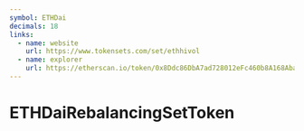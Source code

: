```yaml
---
symbol: ETHDai
decimals: 18
links:
  - name: website
    url: https://www.tokensets.com/set/ethhivol
  - name: explorer
    url: https://etherscan.io/token/0x8Ddc86DbA7ad728012eFc460b8A168Aba60B403B
---
```


# ETHDaiRebalancingSetToken
